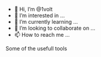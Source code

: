 - 👋 Hi, I’m @1volt
- 👀 I’m interested in ...
- 🌱 I’m currently learning ...
- 💞️ I’m looking to collaborate on ...
- 📫 How to reach me ...

<!---
1volt/1volt is a ✨ special ✨ repository because its `README.md` (this file) appears on your GitHub profile.
You can click the Preview link to take a look at your changes.
--->
Some of the usefull tools
